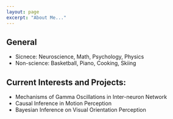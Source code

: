 ```yaml
---
layout: page
excerpt: "About Me..."
---
```

## General
* Sicnece: Neuroscience, Math, Psychology, Physics 
* Non-science: Basketball, Piano, Cooking, Skiing

## Current Interests and Projects:

- Mechanisms of Gamma Oscillations in Inter-neuron Network
- Causal Inference in Motion Perception
- Bayesian Inference on Visual Orientation Perception 
